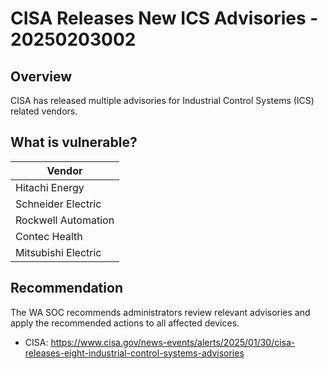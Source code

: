 # CISA Releases New ICS Advisories - 20250203002

## Overview

CISA has released multiple advisories for Industrial Control Systems (ICS) related vendors.

## What is vulnerable?

| Vendor              |
| ------------------- |
| Hitachi Energy      |
| Schneider Electric  |
| Rockwell Automation |
| Contec Health       |
| Mitsubishi Electric |

## Recommendation

The WA SOC recommends administrators review relevant advisories and apply the recommended actions to all affected devices.

- CISA: <https://www.cisa.gov/news-events/alerts/2025/01/30/cisa-releases-eight-industrial-control-systems-advisories>
